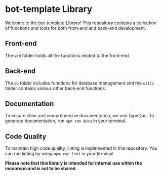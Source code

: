 # bot-template Library

Welcome to the bot-template Library! This repository contains a collection of functions and tools for both front-end and back-end development.

## Front-end

The `web` folder holds all the functions related to the front-end.

## Back-end

The `db` folder includes functions for database management and the `utils` folder contains various other back-end functions.

## Documentation

To ensure clear and comprehensive documentation, we use TypeDoc. To generate documentation, run `npm run docs` in your terminal.

## Code Quality

To maintain high code quality, linting is implemented in this repository. You can run linting by using `npm run lint` in your terminal.

**Please note that this library is intended for internal use within the monorepo and is not to be shared.**
